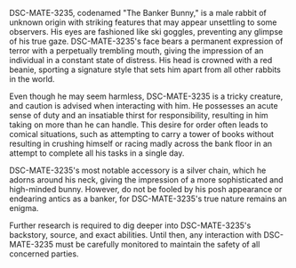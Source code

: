 DSC-MATE-3235, codenamed "The Banker Bunny," is a male rabbit of unknown origin with striking features that may appear unsettling to some observers. His eyes are fashioned like ski goggles, preventing any glimpse of his true gaze. DSC-MATE-3235's face bears a permanent expression of terror with a perpetually trembling mouth, giving the impression of an individual in a constant state of distress. His head is crowned with a red beanie, sporting a signature style that sets him apart from all other rabbits in the world.

Even though he may seem harmless, DSC-MATE-3235 is a tricky creature, and caution is advised when interacting with him. He possesses an acute sense of duty and an insatiable thirst for responsibility, resulting in him taking on more than he can handle. This desire for order often leads to comical situations, such as attempting to carry a tower of books without resulting in crushing himself or racing madly across the bank floor in an attempt to complete all his tasks in a single day.

DSC-MATE-3235's most notable accessory is a silver chain, which he adorns around his neck, giving the impression of a more sophisticated and high-minded bunny. However, do not be fooled by his posh appearance or endearing antics as a banker, for DSC-MATE-3235's true nature remains an enigma. 

Further research is required to dig deeper into DSC-MATE-3235's backstory, source, and exact abilities. Until then, any interaction with DSC-MATE-3235 must be carefully monitored to maintain the safety of all concerned parties.